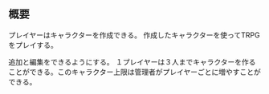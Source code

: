 ## 概要
プレイヤーはキャラクターを作成できる。
作成したキャラクターを使ってTRPGをプレイする。

追加と編集をできるようにする。
１プレイヤーは３人までキャラクターを作ることができる。このキャラクター上限は管理者がプレイヤーごとに増やすことができる。


